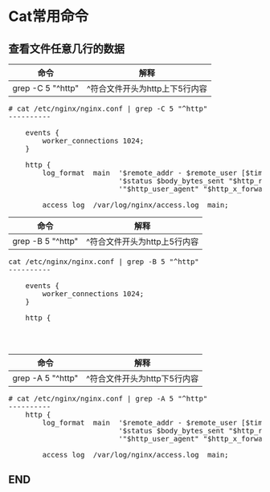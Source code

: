 # Cat常用命令

## 查看文件任意几行的数据
|命令|解释|
|---|---|
|grep -C 5 "^http"| ^符合文件开头为http上下5行内容|



<pre>
# cat /etc/nginx/nginx.conf | grep -C 5 "^http"  
----------
    
    events {
        worker_connections 1024;
    }
    
    http {
        log_format  main  '$remote_addr - $remote_user [$time_local] "$request" '
                          '$status $body_bytes_sent "$http_referer" '
                          '"$http_user_agent" "$http_x_forwarded_for"';
    
        access_log  /var/log/nginx/access.log  main;
</pre>

|命令|解释|
|---|---|
|grep -B 5 "^http"| ^符合文件开头为http上5行内容|

<pre>
cat /etc/nginx/nginx.conf | grep -B 5 "^http" 
----------
    
    events {
        worker_connections 1024;
    }
    
    http {
    


</pre>

|命令|解释|
|---|---|
|grep -A 5 "^http"| ^符合文件开头为http下5行内容|

<pre>
# cat /etc/nginx/nginx.conf | grep -A 5 "^http"
----------     
    http {
        log_format  main  '$remote_addr - $remote_user [$time_local] "$request" '
                          '$status $body_bytes_sent "$http_referer" '
                          '"$http_user_agent" "$http_x_forwarded_for"';
    
        access_log  /var/log/nginx/access.log  main;
</pre>

## END
